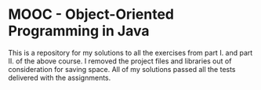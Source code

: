 # MOOC - Object-Oriented Programming in Java
This is a repository for my solutions to all the exercises from part I. and part II. of the above course. I removed the project files and libraries out of consideration for saving space. All of my solutions passed all the tests delivered with the assignments.
